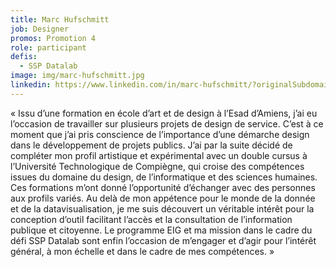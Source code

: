 ```yaml
---
title: Marc Hufschmitt
job: Designer
promos: Promotion 4
role: participant
defis:
  - SSP Datalab
image: img/marc-hufschmitt.jpg
linkedin: https://www.linkedin.com/in/marc-hufschmitt/?originalSubdomain=fr
---
```

« Issu d’une formation en école d’art et de design à l’Esad d’Amiens, j’ai eu l’occasion de travailler sur plusieurs projets de design de service. C’est à ce moment que j’ai pris conscience de l’importance d’une démarche design dans le développement de projets publics. J’ai par la suite décidé de compléter mon profil artistique et expérimental avec un double cursus à l’Université Technologique de Compiègne, qui croise des compétences issues du domaine du design, de l’informatique et des sciences humaines. Ces formations m’ont donné l’opportunité d’échanger avec des personnes aux profils variés. Au delà de mon appétence pour le monde de la donnée et de la datavisualisation, je me suis découvert un véritable intérêt pour la conception d’outil facilitant l’accès et la consultation de l’information publique et citoyenne. Le programme EIG et ma mission dans le cadre du défi SSP Datalab sont enfin l’occasion de m’engager et d’agir pour l’intérêt général, à mon échelle et dans le cadre de mes compétences. »